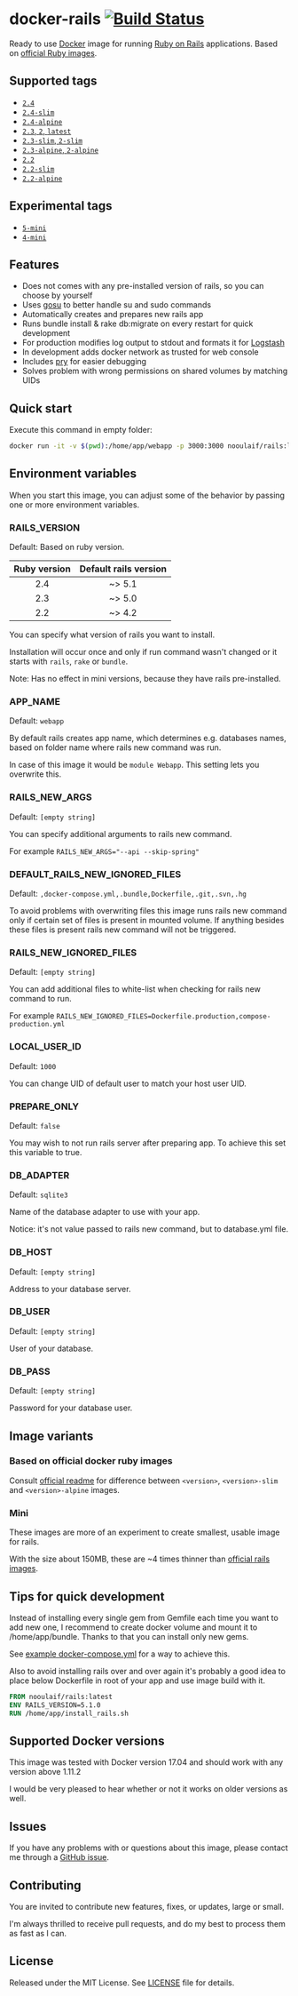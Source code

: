 # docker-rails [![Build Status](https://travis-ci.org/nooulaif/docker-rails.svg?branch=master)](https://travis-ci.org/nooulaif/docker-rails)

Ready to use [Docker](https://www.docker.com/) image for running [Ruby on Rails](http://rubyonrails.org/) applications.
Based on [official Ruby images](https://hub.docker.com/_/ruby/).

## Supported tags

- [`2.4`](https://github.com/nooulaif/docker-rails/blob/master/2.4.dockerfile)
- [`2.4-slim`](https://github.com/nooulaif/docker-rails/blob/master/2.4-slim.dockerfile)
- [`2.4-alpine`](https://github.com/nooulaif/docker-rails/blob/master/2.4-alpine.dockerfile)
- [`2.3`, `2`, `latest`](https://github.com/nooulaif/docker-rails/blob/master/2.3.dockerfile)
- [`2.3-slim`, `2-slim`](https://github.com/nooulaif/docker-rails/blob/master/2.3-slim.dockerfile)
- [`2.3-alpine`, `2-alpine`](https://github.com/nooulaif/docker-rails/blob/master/2.3-alpine.dockerfile)
- [`2.2`](https://github.com/nooulaif/docker-rails/blob/master/2.2.dockerfile)
- [`2.2-slim`](https://github.com/nooulaif/docker-rails/blob/master/2.2-slim.dockerfile)
- [`2.2-alpine`](https://github.com/nooulaif/docker-rails/blob/master/2.2-alpine.dockerfile)

## Experimental tags

- [`5-mini`](https://github.com/nooulaif/docker-rails/blob/master/5-mini.dockerfile)
- [`4-mini`](https://github.com/nooulaif/docker-rails/blob/master/4-mini.dockerfile)

## Features
- Does not comes with any pre-installed version of rails, so you can choose by yourself
- Uses [gosu](https://github.com/tianon/gosu) to better handle su and sudo commands
- Automatically creates and prepares new rails app
- Runs bundle install & rake db:migrate on every restart for quick development
- For production modifies log output to stdout and formats it for [Logstash](https://www.elastic.co/products/logstash)
- In development adds docker network as trusted for web console
- Includes [pry](http://pryrepl.org/) for easier debugging
- Solves problem with wrong permissions on shared volumes by matching UIDs

## Quick start
Execute this command in empty folder:
```bash
docker run -it -v $(pwd):/home/app/webapp -p 3000:3000 nooulaif/rails:latest
```

## Environment variables

When you start this image, you can adjust some of the behavior
by passing one or more environment variables.

### RAILS_VERSION

Default: Based on ruby version.

| Ruby version | Default rails version |
|:------------:|:---------------------:|
|      2.4     |         ~> 5.1        |
|      2.3     |         ~> 5.0        |
|      2.2     |         ~> 4.2        |

You can specify what version of rails you want to install.

Installation will occur once and only if run command wasn't
changed or it starts with `rails`, `rake` or `bundle`.

Note: Has no effect in mini versions, because they have rails pre-installed.

### APP_NAME

Default: `webapp`

By default rails creates app name, which determines e.g. databases names, based on folder name where rails new command was run.

In case of this image it would be `module Webapp`. This setting lets you overwrite this.

### RAILS_NEW_ARGS

Default: `[empty string]`

You can specify additional arguments to rails new command.

For example `RAILS_NEW_ARGS="--api --skip-spring"`

### DEFAULT_RAILS_NEW_IGNORED_FILES

Default: `,docker-compose.yml,.bundle,Dockerfile,.git,.svn,.hg`

To avoid problems with overwriting files this image runs rails new command only
if certain set of files is present in mounted volume. If anything besides these
files is present rails new command will not be triggered.

### RAILS_NEW_IGNORED_FILES

Default: `[empty string]`

You can add additional files to white-list when checking for rails new command to run.

For example `RAILS_NEW_IGNORED_FILES=Dockerfile.production,compose-production.yml`

### LOCAL_USER_ID

Default: `1000`

You can change UID of default user to match your host user UID.

### PREPARE_ONLY

Default: `false`

You may wish to not run rails server after preparing app. To achieve this set
this variable to true.

### DB_ADAPTER

Default: `sqlite3`

Name of the database adapter to use with your app.

Notice: it's not value passed to rails new command, but to database.yml file.

### DB_HOST

Default: `[empty string]`

Address to your database server.

### DB_USER

Default: `[empty string]`

User of your database.

### DB_PASS

Default: `[empty string]`

Password for your database user.

## Image variants

### Based on official docker ruby images
Consult [official readme](https://hub.docker.com/_/ruby/) for difference between
`<version>`, `<version>-slim` and `<version>-alpine` images.

### Mini
These images are more of an experiment to create smallest, usable image for rails.

With the size about 150MB, these are ~4 times thinner than [official rails images](https://hub.docker.com/_/rails/).

## Tips for quick development
Instead of installing every single gem from Gemfile each time you want to add new one,
I recommend to create docker volume and mount it to /home/app/bundle.
Thanks to that you can install only new gems.

See [example docker-compose.yml](https://github.com/nooulaif/docker-rails/blob/master/example-compose.yml)
for a way to achieve this.

Also to avoid installing rails over and over again it's probably a good idea to place below Dockerfile in root of your app
and use image build with it.

```Dockerfile
FROM nooulaif/rails:latest
ENV RAILS_VERSION=5.1.0
RUN /home/app/install_rails.sh
```

## Supported Docker versions
This image was tested with Docker version 17.04 and should work with any version above 1.11.2

I would be very pleased to hear whether or not it works on older versions as well.

## Issues
If you have any problems with or questions about this image, please contact me through a [GitHub issue](https://github.com/nooulaif/docker-rails/issues).

## Contributing
You are invited to contribute new features, fixes, or updates, large or small.

I'm always thrilled to receive pull requests, and do my best to process them as fast as I can.

## License
Released under the MIT License. See [LICENSE](https://github.com/nooulaif/docker-rails/blob/master/LICENSE) file for details.
